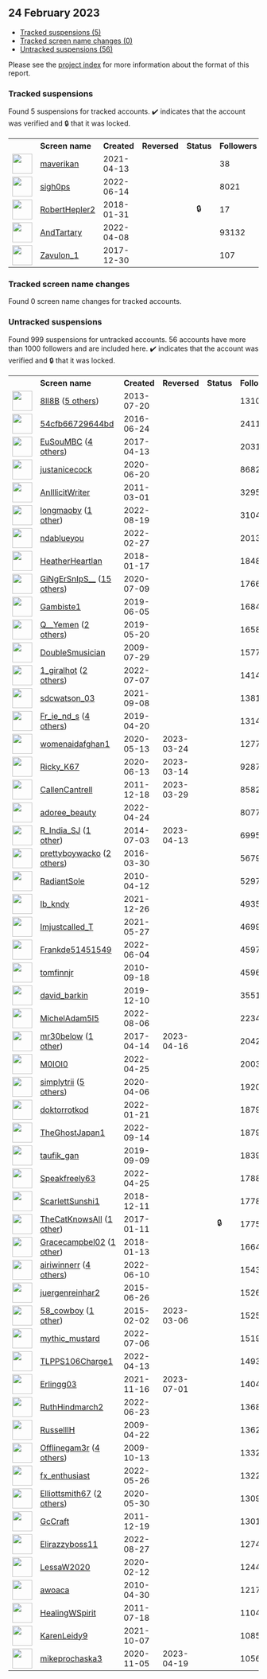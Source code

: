 ## 24 February 2023

* [Tracked suspensions (5)](#tracked-suspensions)
* [Tracked screen name changes (0)](#tracked-screen-name-changes)
* [Untracked suspensions (56)](#untracked-suspensions)

Please see the [project index](https://github.com/travisbrown/twitter-watch) for more information about the format of this report.

### Tracked suspensions

Found 5 suspensions for tracked accounts.
  ✔️ indicates that the account was verified and 🔒 that it was locked.

<table>
    <tr>
        <th></th>
        <th align="left">Screen name</th>
        <th align="left">Created</th>
        <th align="left">Reversed</th>
        <th align="left">Status</th>
        <th align="left">Followers</th>
        <th align="left">Ranking</th></tr>
    </tr>
        <tr>
            <td><a href="https://twitter.com/intent/user?user_id=1382025967942692867">
                <img src="https://pbs.twimg.com/profile_images/1520127096508620801/npNcCjgE_normal.jpg" width="40px" height="40px" align="center"/></a>
            </td>
            <td>
                <a href="https://twitter.com/maverikan">maverikan</a></td>
            <td>2021-04-13</td>
            <td></td>
            <td align="center"></td>
            <td>38</td>
            <td>7053</td>
        </tr>
        <tr>
            <td><a href="https://twitter.com/intent/user?user_id=1536583347832385536">
                <img src="https://pbs.twimg.com/profile_images/1537411046436003841/hcL3PPGm_normal.jpg" width="40px" height="40px" align="center"/></a>
            </td>
            <td>
                <a href="https://twitter.com/sigh0ps">sigh0ps</a></td>
            <td>2022-06-14</td>
            <td></td>
            <td align="center"></td>
            <td>8021</td>
            <td>40331</td>
        </tr>
        <tr>
            <td><a href="https://twitter.com/intent/user?user_id=958814948238544897">
                <img src="https://pbs.twimg.com/profile_images/1593236329734852610/bSP3iIRt_normal.jpg" width="40px" height="40px" align="center"/></a>
            </td>
            <td>
                <a href="https://twitter.com/RobertHepler2">RobertHepler2</a></td>
            <td>2018-01-31</td>
            <td></td>
            <td align="center">🔒</td>
            <td>17</td>
            <td>46498</td>
        </tr>
        <tr>
            <td><a href="https://twitter.com/intent/user?user_id=1512283012595171329">
                <img src="https://pbs.twimg.com/profile_images/1545636530294853634/eIAknlpD_normal.jpg" width="40px" height="40px" align="center"/></a>
            </td>
            <td>
                <a href="https://twitter.com/AndTartary">AndTartary</a></td>
            <td>2022-04-08</td>
            <td></td>
            <td align="center"></td>
            <td>93132</td>
            <td>50252</td>
        </tr>
        <tr>
            <td><a href="https://twitter.com/intent/user?user_id=947109538334986241">
                <img src="https://pbs.twimg.com/profile_images/1586069774869618696/BILSbAna_normal.jpg" width="40px" height="40px" align="center"/></a>
            </td>
            <td>
                <a href="https://twitter.com/Zavulon_1">Zavulon_1</a></td>
            <td>2017-12-30</td>
            <td></td>
            <td align="center"></td>
            <td>107</td>
            <td>83148</td>
        </tr></table>

### Tracked screen name changes

Found 0 screen name changes for tracked accounts.

### Untracked suspensions

Found 999 suspensions for untracked accounts.
56 accounts have more than 1000 followers and are included here.
  ✔️ indicates that the account was verified and 🔒 that it was locked.

<table>
    <tr>
        <th></th>
        <th align="left">Screen name</th>
        <th align="left">Created</th>
        <th align="left">Reversed</th>
        <th align="left">Status</th>
        <th align="left">Followers</th>
    </tr>
        <tr>
            <td><a href="https://twitter.com/intent/user?user_id=1608220916">
                <img src="https://pbs.twimg.com/profile_images/1547054889120980993/FK8BC96J_normal.jpg" width="40px" height="40px" align="center"/></a>
            </td>
            <td>
                <a href="https://twitter.com/8ll8B">8ll8B</a>&nbsp;(<a href="https://api.memory.lol/v1/tw/id/1608220916">5 others</a>)&nbsp;</td>
            <td>2013-07-20</td>
            <td></td>
            <td align="center"></td>
            <td>1310927</td>
        </tr>
        <tr>
            <td><a href="https://twitter.com/intent/user?user_id=746256811024596992">
                <img src="https://pbs.twimg.com/profile_images/1559580455934087169/zZ00zx8n_normal.jpg" width="40px" height="40px" align="center"/></a>
            </td>
            <td>
                <a href="https://twitter.com/54cfb66729644bd">54cfb66729644bd</a></td>
            <td>2016-06-24</td>
            <td></td>
            <td align="center"></td>
            <td>241110</td>
        </tr>
        <tr>
            <td><a href="https://twitter.com/intent/user?user_id=852352465525776384">
                <img src="https://pbs.twimg.com/profile_images/1493300600016146442/tWjIyzip_normal.jpg" width="40px" height="40px" align="center"/></a>
            </td>
            <td>
                <a href="https://twitter.com/EuSouMBC">EuSouMBC</a>&nbsp;(<a href="https://api.memory.lol/v1/tw/id/852352465525776384">4 others</a>)&nbsp;</td>
            <td>2017-04-13</td>
            <td></td>
            <td align="center"></td>
            <td>203143</td>
        </tr>
        <tr>
            <td><a href="https://twitter.com/intent/user?user_id=1274366525072236544">
                <img src="https://pbs.twimg.com/profile_images/1598852197403357184/2tMs-u0A_normal.jpg" width="40px" height="40px" align="center"/></a>
            </td>
            <td>
                <a href="https://twitter.com/justanicecock">justanicecock</a></td>
            <td>2020-06-20</td>
            <td></td>
            <td align="center"></td>
            <td>86828</td>
        </tr>
        <tr>
            <td><a href="https://twitter.com/intent/user?user_id=259123499">
                <img src="https://pbs.twimg.com/profile_images/1569967604680347649/VYpSQBrh_normal.jpg" width="40px" height="40px" align="center"/></a>
            </td>
            <td>
                <a href="https://twitter.com/AnIllicitWriter">AnIllicitWriter</a></td>
            <td>2011-03-01</td>
            <td></td>
            <td align="center"></td>
            <td>32957</td>
        </tr>
        <tr>
            <td><a href="https://twitter.com/intent/user?user_id=1560643590438924294">
                <img src="https://pbs.twimg.com/profile_images/1594910600068358144/uriIC6v-_normal.jpg" width="40px" height="40px" align="center"/></a>
            </td>
            <td>
                <a href="https://twitter.com/longmaoby">longmaoby</a>&nbsp;(<a href="https://api.memory.lol/v1/tw/id/1560643590438924294">1 other</a>)&nbsp;</td>
            <td>2022-08-19</td>
            <td></td>
            <td align="center"></td>
            <td>31043</td>
        </tr>
        <tr>
            <td><a href="https://twitter.com/intent/user?user_id=1497892623847419906">
                <img src="https://pbs.twimg.com/profile_images/1597058759888887809/zfA6ZG7n_normal.jpg" width="40px" height="40px" align="center"/></a>
            </td>
            <td>
                <a href="https://twitter.com/ndablueyou">ndablueyou</a></td>
            <td>2022-02-27</td>
            <td></td>
            <td align="center"></td>
            <td>20130</td>
        </tr>
        <tr>
            <td><a href="https://twitter.com/intent/user?user_id=953481837829083136">
                <img src="https://pbs.twimg.com/profile_images/1392579451897225224/fpysKSmK_normal.jpg" width="40px" height="40px" align="center"/></a>
            </td>
            <td>
                <a href="https://twitter.com/HeatherHeartlan">HeatherHeartlan</a></td>
            <td>2018-01-17</td>
            <td></td>
            <td align="center"></td>
            <td>18488</td>
        </tr>
        <tr>
            <td><a href="https://twitter.com/intent/user?user_id=1281309833963110400">
                <img src="https://pbs.twimg.com/profile_images/1598416706443026432/4mWXjdBk_normal.jpg" width="40px" height="40px" align="center"/></a>
            </td>
            <td>
                <a href="https://twitter.com/GiNgErSnIpS__">GiNgErSnIpS__</a>&nbsp;(<a href="https://api.memory.lol/v1/tw/id/1281309833963110400">15 others</a>)&nbsp;</td>
            <td>2020-07-09</td>
            <td></td>
            <td align="center"></td>
            <td>17662</td>
        </tr>
        <tr>
            <td><a href="https://twitter.com/intent/user?user_id=1136370591517290496">
                <img src="https://pbs.twimg.com/profile_images/1495032261594464256/IknQq7Uy_normal.jpg" width="40px" height="40px" align="center"/></a>
            </td>
            <td>
                <a href="https://twitter.com/Gambiste1">Gambiste1</a></td>
            <td>2019-06-05</td>
            <td></td>
            <td align="center"></td>
            <td>16840</td>
        </tr>
        <tr>
            <td><a href="https://twitter.com/intent/user?user_id=1130590637001191424">
                <img src="https://pbs.twimg.com/profile_images/1472993959874117635/uDQN_8uj_normal.jpg" width="40px" height="40px" align="center"/></a>
            </td>
            <td>
                <a href="https://twitter.com/Q__Yemen">Q__Yemen</a>&nbsp;(<a href="https://api.memory.lol/v1/tw/id/1130590637001191424">2 others</a>)&nbsp;</td>
            <td>2019-05-20</td>
            <td></td>
            <td align="center"></td>
            <td>16586</td>
        </tr>
        <tr>
            <td><a href="https://twitter.com/intent/user?user_id=61158356">
                <img src="https://pbs.twimg.com/profile_images/1553644566737215490/C_4SaqWq_normal.jpg" width="40px" height="40px" align="center"/></a>
            </td>
            <td>
                <a href="https://twitter.com/DoubleSmusician">DoubleSmusician</a></td>
            <td>2009-07-29</td>
            <td></td>
            <td align="center"></td>
            <td>15779</td>
        </tr>
        <tr>
            <td><a href="https://twitter.com/intent/user?user_id=1545020659528376320">
                <img src="https://pbs.twimg.com/profile_images/1585241618264694784/6I-Yttkt_normal.jpg" width="40px" height="40px" align="center"/></a>
            </td>
            <td>
                <a href="https://twitter.com/1_giralhot">1_giralhot</a>&nbsp;(<a href="https://api.memory.lol/v1/tw/id/1545020659528376320">2 others</a>)&nbsp;</td>
            <td>2022-07-07</td>
            <td></td>
            <td align="center"></td>
            <td>14145</td>
        </tr>
        <tr>
            <td><a href="https://twitter.com/intent/user?user_id=1435585084199997441">
                <img src="https://pbs.twimg.com/profile_images/1585318030363574281/QbSyyNGO_normal.jpg" width="40px" height="40px" align="center"/></a>
            </td>
            <td>
                <a href="https://twitter.com/sdcwatson_03">sdcwatson_03</a></td>
            <td>2021-09-08</td>
            <td></td>
            <td align="center"></td>
            <td>13814</td>
        </tr>
        <tr>
            <td><a href="https://twitter.com/intent/user?user_id=1119719182088773634">
                <img src="https://pbs.twimg.com/profile_images/1529346276059402240/WrYdLNe3_normal.jpg" width="40px" height="40px" align="center"/></a>
            </td>
            <td>
                <a href="https://twitter.com/Fr_ie_nd_s">Fr_ie_nd_s</a>&nbsp;(<a href="https://api.memory.lol/v1/tw/id/1119719182088773634">4 others</a>)&nbsp;</td>
            <td>2019-04-20</td>
            <td></td>
            <td align="center"></td>
            <td>13146</td>
        </tr>
        <tr>
            <td><a href="https://twitter.com/intent/user?user_id=1260511336674611200">
                <img src="https://pbs.twimg.com/profile_images/1564378393298231296/Scm3w27H_normal.jpg" width="40px" height="40px" align="center"/></a>
            </td>
            <td>
                <a href="https://twitter.com/womenaidafghan1">womenaidafghan1</a></td>
            <td>2020-05-13</td>
            <td>2023-03-24</td>
            <td align="center"></td>
            <td>12776</td>
        </tr>
        <tr>
            <td><a href="https://twitter.com/intent/user?user_id=1271823336402755584">
                <img src="https://pbs.twimg.com/profile_images/1524391450208878592/ForGKWzd_normal.jpg" width="40px" height="40px" align="center"/></a>
            </td>
            <td>
                <a href="https://twitter.com/Ricky_K67">Ricky_K67</a></td>
            <td>2020-06-13</td>
            <td>2023-03-14</td>
            <td align="center"></td>
            <td>9287</td>
        </tr>
        <tr>
            <td><a href="https://twitter.com/intent/user?user_id=439791314">
                <img src="https://pbs.twimg.com/profile_images/549500079011135488/g-IWHRJu_normal.jpeg" width="40px" height="40px" align="center"/></a>
            </td>
            <td>
                <a href="https://twitter.com/CallenCantrell">CallenCantrell</a></td>
            <td>2011-12-18</td>
            <td>2023-03-29</td>
            <td align="center"></td>
            <td>8582</td>
        </tr>
        <tr>
            <td><a href="https://twitter.com/intent/user?user_id=1518048727105253376">
                <img src="https://pbs.twimg.com/profile_images/1518050018313256960/Mgxh2FiS_normal.jpg" width="40px" height="40px" align="center"/></a>
            </td>
            <td>
                <a href="https://twitter.com/adoree_beauty">adoree_beauty</a></td>
            <td>2022-04-24</td>
            <td></td>
            <td align="center"></td>
            <td>8077</td>
        </tr>
        <tr>
            <td><a href="https://twitter.com/intent/user?user_id=2601002334">
                <img src="https://pbs.twimg.com/profile_images/1305421667578118144/E2M6Vw_h_normal.jpg" width="40px" height="40px" align="center"/></a>
            </td>
            <td>
                <a href="https://twitter.com/R_India_SJ">R_India_SJ</a>&nbsp;(<a href="https://api.memory.lol/v1/tw/id/2601002334">1 other</a>)&nbsp;</td>
            <td>2014-07-03</td>
            <td>2023-04-13</td>
            <td align="center"></td>
            <td>6995</td>
        </tr>
        <tr>
            <td><a href="https://twitter.com/intent/user?user_id=715291958080643073">
                <img src="https://pbs.twimg.com/profile_images/1598730307242541057/k3oiln3F_normal.jpg" width="40px" height="40px" align="center"/></a>
            </td>
            <td>
                <a href="https://twitter.com/prettyboywacko">prettyboywacko</a>&nbsp;(<a href="https://api.memory.lol/v1/tw/id/715291958080643073">2 others</a>)&nbsp;</td>
            <td>2016-03-30</td>
            <td></td>
            <td align="center"></td>
            <td>5679</td>
        </tr>
        <tr>
            <td><a href="https://twitter.com/intent/user?user_id=132070126">
                <img src="https://pbs.twimg.com/profile_images/1174094351116460032/-6te1Idy_normal.jpg" width="40px" height="40px" align="center"/></a>
            </td>
            <td>
                <a href="https://twitter.com/RadiantSole">RadiantSole</a></td>
            <td>2010-04-12</td>
            <td></td>
            <td align="center"></td>
            <td>5297</td>
        </tr>
        <tr>
            <td><a href="https://twitter.com/intent/user?user_id=1474975608102920192">
                <img src="https://pbs.twimg.com/profile_images/1474976914519597058/Ft6QSumt_normal.jpg" width="40px" height="40px" align="center"/></a>
            </td>
            <td>
                <a href="https://twitter.com/Ib_kndy">Ib_kndy</a></td>
            <td>2021-12-26</td>
            <td></td>
            <td align="center"></td>
            <td>4935</td>
        </tr>
        <tr>
            <td><a href="https://twitter.com/intent/user?user_id=1397980097156550663">
                <img src="https://pbs.twimg.com/profile_images/1470755338991382538/ILuQy5Vf_normal.jpg" width="40px" height="40px" align="center"/></a>
            </td>
            <td>
                <a href="https://twitter.com/Imjustcalled_T">Imjustcalled_T</a></td>
            <td>2021-05-27</td>
            <td></td>
            <td align="center"></td>
            <td>4699</td>
        </tr>
        <tr>
            <td><a href="https://twitter.com/intent/user?user_id=1533097222799335424">
                <img src="https://pbs.twimg.com/profile_images/1596560554180722690/cuVGMfVu_normal.jpg" width="40px" height="40px" align="center"/></a>
            </td>
            <td>
                <a href="https://twitter.com/Frankde51451549">Frankde51451549</a></td>
            <td>2022-06-04</td>
            <td></td>
            <td align="center"></td>
            <td>4597</td>
        </tr>
        <tr>
            <td><a href="https://twitter.com/intent/user?user_id=192280909">
                <img src="https://pbs.twimg.com/profile_images/1588928730180861952/PDgywEUN_normal.jpg" width="40px" height="40px" align="center"/></a>
            </td>
            <td>
                <a href="https://twitter.com/tomfinnjr">tomfinnjr</a></td>
            <td>2010-09-18</td>
            <td></td>
            <td align="center"></td>
            <td>4596</td>
        </tr>
        <tr>
            <td><a href="https://twitter.com/intent/user?user_id=1204437339206029314">
                <img src="https://pbs.twimg.com/profile_images/1498828692893622286/o4RhoC4A_normal.jpg" width="40px" height="40px" align="center"/></a>
            </td>
            <td>
                <a href="https://twitter.com/david_barkin">david_barkin</a></td>
            <td>2019-12-10</td>
            <td></td>
            <td align="center"></td>
            <td>3551</td>
        </tr>
        <tr>
            <td><a href="https://twitter.com/intent/user?user_id=1555932767946678272">
                <img src="https://pbs.twimg.com/profile_images/1555932979503177729/qaPrDj3D_normal.jpg" width="40px" height="40px" align="center"/></a>
            </td>
            <td>
                <a href="https://twitter.com/MichelAdam5l5">MichelAdam5l5</a></td>
            <td>2022-08-06</td>
            <td></td>
            <td align="center"></td>
            <td>2234</td>
        </tr>
        <tr>
            <td><a href="https://twitter.com/intent/user?user_id=853030951022018561">
                <img src="https://pbs.twimg.com/profile_images/1564649422629519366/hB8cfY10_normal.jpg" width="40px" height="40px" align="center"/></a>
            </td>
            <td>
                <a href="https://twitter.com/mr30below">mr30below</a>&nbsp;(<a href="https://api.memory.lol/v1/tw/id/853030951022018561">1 other</a>)&nbsp;</td>
            <td>2017-04-14</td>
            <td>2023-04-16</td>
            <td align="center"></td>
            <td>2042</td>
        </tr>
        <tr>
            <td><a href="https://twitter.com/intent/user?user_id=1518731971974901760">
                <img src="https://pbs.twimg.com/profile_images/1518787624139436032/mRxdG-7j_normal.jpg" width="40px" height="40px" align="center"/></a>
            </td>
            <td>
                <a href="https://twitter.com/M0IOI0">M0IOI0</a></td>
            <td>2022-04-25</td>
            <td></td>
            <td align="center"></td>
            <td>2003</td>
        </tr>
        <tr>
            <td><a href="https://twitter.com/intent/user?user_id=1247128765639122945">
                <img src="https://pbs.twimg.com/profile_images/1583884753635364866/77gaTS6U_normal.jpg" width="40px" height="40px" align="center"/></a>
            </td>
            <td>
                <a href="https://twitter.com/simplytrii">simplytrii</a>&nbsp;(<a href="https://api.memory.lol/v1/tw/id/1247128765639122945">5 others</a>)&nbsp;</td>
            <td>2020-04-06</td>
            <td></td>
            <td align="center"></td>
            <td>1920</td>
        </tr>
        <tr>
            <td><a href="https://twitter.com/intent/user?user_id=1484488315760001026">
                <img src="https://pbs.twimg.com/profile_images/1562518527331934208/6tke1iim_normal.jpg" width="40px" height="40px" align="center"/></a>
            </td>
            <td>
                <a href="https://twitter.com/doktorrotkod">doktorrotkod</a></td>
            <td>2022-01-21</td>
            <td></td>
            <td align="center"></td>
            <td>1879</td>
        </tr>
        <tr>
            <td><a href="https://twitter.com/intent/user?user_id=1570057457279410178">
                <img src="https://pbs.twimg.com/profile_images/1594002749477113857/NQgzbV5i_normal.jpg" width="40px" height="40px" align="center"/></a>
            </td>
            <td>
                <a href="https://twitter.com/TheGhostJapan1">TheGhostJapan1</a></td>
            <td>2022-09-14</td>
            <td></td>
            <td align="center"></td>
            <td>1879</td>
        </tr>
        <tr>
            <td><a href="https://twitter.com/intent/user?user_id=1171016796977057792">
                <img src="https://pbs.twimg.com/profile_images/1577161213384933376/PEor3kM3_normal.jpg" width="40px" height="40px" align="center"/></a>
            </td>
            <td>
                <a href="https://twitter.com/taufik_gan">taufik_gan</a></td>
            <td>2019-09-09</td>
            <td></td>
            <td align="center"></td>
            <td>1839</td>
        </tr>
        <tr>
            <td><a href="https://twitter.com/intent/user?user_id=1518665940728176640">
                <img src="https://pbs.twimg.com/profile_images/1594108150021513217/pS-9diF2_normal.jpg" width="40px" height="40px" align="center"/></a>
            </td>
            <td>
                <a href="https://twitter.com/Speakfreely63">Speakfreely63</a></td>
            <td>2022-04-25</td>
            <td></td>
            <td align="center"></td>
            <td>1788</td>
        </tr>
        <tr>
            <td><a href="https://twitter.com/intent/user?user_id=1072528498177146880">
                <img src="https://pbs.twimg.com/profile_images/1083864531883851777/K-okGid2_normal.jpg" width="40px" height="40px" align="center"/></a>
            </td>
            <td>
                <a href="https://twitter.com/ScarlettSunshi1">ScarlettSunshi1</a></td>
            <td>2018-12-11</td>
            <td></td>
            <td align="center"></td>
            <td>1778</td>
        </tr>
        <tr>
            <td><a href="https://twitter.com/intent/user?user_id=819308475369058304">
                <img src="https://pbs.twimg.com/profile_images/1355360748919263232/3P5P9XcO_normal.jpg" width="40px" height="40px" align="center"/></a>
            </td>
            <td>
                <a href="https://twitter.com/TheCatKnowsAll">TheCatKnowsAll</a>&nbsp;(<a href="https://api.memory.lol/v1/tw/id/819308475369058304">1 other</a>)&nbsp;</td>
            <td>2017-01-11</td>
            <td></td>
            <td align="center">🔒</td>
            <td>1775</td>
        </tr>
        <tr>
            <td><a href="https://twitter.com/intent/user?user_id=952117487956627456">
                <img src="https://pbs.twimg.com/profile_images/1550554628932210691/VsGaeF3Y_normal.jpg" width="40px" height="40px" align="center"/></a>
            </td>
            <td>
                <a href="https://twitter.com/Gracecampbel02">Gracecampbel02</a>&nbsp;(<a href="https://api.memory.lol/v1/tw/id/952117487956627456">1 other</a>)&nbsp;</td>
            <td>2018-01-13</td>
            <td></td>
            <td align="center"></td>
            <td>1664</td>
        </tr>
        <tr>
            <td><a href="https://twitter.com/intent/user?user_id=1535193476778045441">
                <img src="https://pbs.twimg.com/profile_images/1598976257080717312/WubtUjHA_normal.png" width="40px" height="40px" align="center"/></a>
            </td>
            <td>
                <a href="https://twitter.com/airiwinnerr">airiwinnerr</a>&nbsp;(<a href="https://api.memory.lol/v1/tw/id/1535193476778045441">4 others</a>)&nbsp;</td>
            <td>2022-06-10</td>
            <td></td>
            <td align="center"></td>
            <td>1543</td>
        </tr>
        <tr>
            <td><a href="https://twitter.com/intent/user?user_id=3346615786">
                <img src="https://pbs.twimg.com/profile_images/1318779015537319936/8ffIJf_n_normal.jpg" width="40px" height="40px" align="center"/></a>
            </td>
            <td>
                <a href="https://twitter.com/juergenreinhar2">juergenreinhar2</a></td>
            <td>2015-06-26</td>
            <td></td>
            <td align="center"></td>
            <td>1526</td>
        </tr>
        <tr>
            <td><a href="https://twitter.com/intent/user?user_id=3007635150">
                <img src="https://pbs.twimg.com/profile_images/1386352058589122562/Dnrgv6gp_normal.jpg" width="40px" height="40px" align="center"/></a>
            </td>
            <td>
                <a href="https://twitter.com/58_cowboy">58_cowboy</a>&nbsp;(<a href="https://api.memory.lol/v1/tw/id/3007635150">1 other</a>)&nbsp;</td>
            <td>2015-02-02</td>
            <td>2023-03-06</td>
            <td align="center"></td>
            <td>1525</td>
        </tr>
        <tr>
            <td><a href="https://twitter.com/intent/user?user_id=1544760219565264897">
                <img src="https://pbs.twimg.com/profile_images/1594589101017145345/fqh23SWR_normal.jpg" width="40px" height="40px" align="center"/></a>
            </td>
            <td>
                <a href="https://twitter.com/mythic_mustard">mythic_mustard</a></td>
            <td>2022-07-06</td>
            <td></td>
            <td align="center"></td>
            <td>1519</td>
        </tr>
        <tr>
            <td><a href="https://twitter.com/intent/user?user_id=1514230817463181317">
                <img src="https://pbs.twimg.com/profile_images/1516120008954368002/-HBy7tk3_normal.jpg" width="40px" height="40px" align="center"/></a>
            </td>
            <td>
                <a href="https://twitter.com/TLPPS106Charge1">TLPPS106Charge1</a></td>
            <td>2022-04-13</td>
            <td></td>
            <td align="center"></td>
            <td>1493</td>
        </tr>
        <tr>
            <td><a href="https://twitter.com/intent/user?user_id=1460572116336607232">
                <img src="https://pbs.twimg.com/profile_images/1588962218065870848/QoXXeX_8_normal.jpg" width="40px" height="40px" align="center"/></a>
            </td>
            <td>
                <a href="https://twitter.com/Erlingg03">Erlingg03</a></td>
            <td>2021-11-16</td>
            <td>2023-07-01</td>
            <td align="center"></td>
            <td>1404</td>
        </tr>
        <tr>
            <td><a href="https://twitter.com/intent/user?user_id=1540027126186917890">
                <img src="https://pbs.twimg.com/profile_images/1583100072404946944/627aoHuA_normal.jpg" width="40px" height="40px" align="center"/></a>
            </td>
            <td>
                <a href="https://twitter.com/RuthHindmarch2">RuthHindmarch2</a></td>
            <td>2022-06-23</td>
            <td></td>
            <td align="center"></td>
            <td>1368</td>
        </tr>
        <tr>
            <td><a href="https://twitter.com/intent/user?user_id=34286796">
                <img src="https://pbs.twimg.com/profile_images/1395068932331958273/FBzcBl04_normal.jpg" width="40px" height="40px" align="center"/></a>
            </td>
            <td>
                <a href="https://twitter.com/RussellIH">RussellIH</a></td>
            <td>2009-04-22</td>
            <td></td>
            <td align="center"></td>
            <td>1362</td>
        </tr>
        <tr>
            <td><a href="https://twitter.com/intent/user?user_id=82065744">
                <img src="https://pbs.twimg.com/profile_images/1282422454707724290/HnZogIZX_normal.png" width="40px" height="40px" align="center"/></a>
            </td>
            <td>
                <a href="https://twitter.com/Offlinegam3r">Offlinegam3r</a>&nbsp;(<a href="https://api.memory.lol/v1/tw/id/82065744">4 others</a>)&nbsp;</td>
            <td>2009-10-13</td>
            <td></td>
            <td align="center"></td>
            <td>1332</td>
        </tr>
        <tr>
            <td><a href="https://twitter.com/intent/user?user_id=1529781434197721088">
                <img src="https://pbs.twimg.com/profile_images/1530558242971078656/4_Hotn3j_normal.jpg" width="40px" height="40px" align="center"/></a>
            </td>
            <td>
                <a href="https://twitter.com/fx_enthusiast">fx_enthusiast</a></td>
            <td>2022-05-26</td>
            <td></td>
            <td align="center"></td>
            <td>1322</td>
        </tr>
        <tr>
            <td><a href="https://twitter.com/intent/user?user_id=1266656606978179072">
                <img src="https://pbs.twimg.com/profile_images/1515178064107421699/hxbcZ8vl_normal.jpg" width="40px" height="40px" align="center"/></a>
            </td>
            <td>
                <a href="https://twitter.com/Elliottsmith67">Elliottsmith67</a>&nbsp;(<a href="https://api.memory.lol/v1/tw/id/1266656606978179072">2 others</a>)&nbsp;</td>
            <td>2020-05-30</td>
            <td></td>
            <td align="center"></td>
            <td>1309</td>
        </tr>
        <tr>
            <td><a href="https://twitter.com/intent/user?user_id=440605695">
                <img src="https://pbs.twimg.com/profile_images/1148476363495464960/zu9XSw_u_normal.jpg" width="40px" height="40px" align="center"/></a>
            </td>
            <td>
                <a href="https://twitter.com/GcCraft">GcCraft</a></td>
            <td>2011-12-19</td>
            <td></td>
            <td align="center"></td>
            <td>1301</td>
        </tr>
        <tr>
            <td><a href="https://twitter.com/intent/user?user_id=1563617582456119296">
                <img src="https://pbs.twimg.com/profile_images/1580808409204637696/tJ7hlWyd_normal.jpg" width="40px" height="40px" align="center"/></a>
            </td>
            <td>
                <a href="https://twitter.com/Elirazzyboss11">Elirazzyboss11</a></td>
            <td>2022-08-27</td>
            <td></td>
            <td align="center"></td>
            <td>1274</td>
        </tr>
        <tr>
            <td><a href="https://twitter.com/intent/user?user_id=1227528512304766976">
                <img src="https://pbs.twimg.com/profile_images/1460978824208859141/RjmNOh9X_normal.jpg" width="40px" height="40px" align="center"/></a>
            </td>
            <td>
                <a href="https://twitter.com/LessaW2020">LessaW2020</a></td>
            <td>2020-02-12</td>
            <td></td>
            <td align="center"></td>
            <td>1244</td>
        </tr>
        <tr>
            <td><a href="https://twitter.com/intent/user?user_id=138777111">
                <img src="https://pbs.twimg.com/profile_images/575361681053741058/fKHqKXTY_normal.png" width="40px" height="40px" align="center"/></a>
            </td>
            <td>
                <a href="https://twitter.com/awoaca">awoaca</a></td>
            <td>2010-04-30</td>
            <td></td>
            <td align="center"></td>
            <td>1217</td>
        </tr>
        <tr>
            <td><a href="https://twitter.com/intent/user?user_id=337779288">
                <img src="https://pbs.twimg.com/profile_images/1482854810214936578/uVBLJdkY_normal.jpg" width="40px" height="40px" align="center"/></a>
            </td>
            <td>
                <a href="https://twitter.com/HealingWSpirit">HealingWSpirit</a></td>
            <td>2011-07-18</td>
            <td></td>
            <td align="center"></td>
            <td>1104</td>
        </tr>
        <tr>
            <td><a href="https://twitter.com/intent/user?user_id=1446131483316404232">
                <img src="https://pbs.twimg.com/profile_images/1597449772524339202/V21CuPwz_normal.jpg" width="40px" height="40px" align="center"/></a>
            </td>
            <td>
                <a href="https://twitter.com/KarenLeidy9">KarenLeidy9</a></td>
            <td>2021-10-07</td>
            <td></td>
            <td align="center"></td>
            <td>1085</td>
        </tr>
        <tr>
            <td><a href="https://twitter.com/intent/user?user_id=1324402696447807492">
                <img src="https://pbs.twimg.com/profile_images/1384307660929916929/1Bg-BSOd_normal.jpg" width="40px" height="40px" align="center"/></a>
            </td>
            <td>
                <a href="https://twitter.com/mikeprochaska3">mikeprochaska3</a></td>
            <td>2020-11-05</td>
            <td>2023-04-19</td>
            <td align="center"></td>
            <td>1056</td>
        </tr></table>
